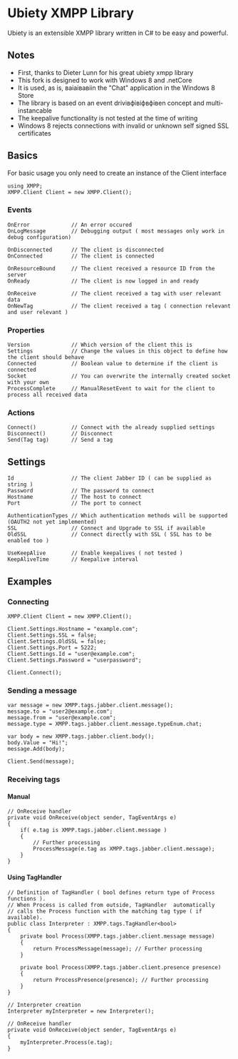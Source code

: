 # Ubiety XMPP Library #

Ubiety is an extensible XMPP library written in C# to be easy and powerful.

## Notes ##

* First, thanks to Dieter Lunn for his great ubiety xmpp library
* This fork is designed to work with Windows 8 and .netCore
* It is used, as is, ваіаівавіin the "Chat" application in the Windows 8 Store
* The library is based on an event drivівфівіфвфівen concept and multi-instancable
* The keepalive functionality is not tested at the time of writing
* Windows 8 rejects connections with invalid or unknown self signed SSL certificates

## Basics ##

For basic usage you only need to create an instance of the Client interface

	using XMPP;
	XMPP.Client Client = new XMPP.Client();

### Events ###

	OnError				// An error occured 
	OnLogMessage		// Debugging output ( most messages only work in debug configuration)
	
	OnDisconnected		// The client is disconnected
	OnConnected			// The client is connected
	
	OnResourceBound		// The client received a resource ID from the server
	OnReady				// The client is now logged in and ready 
	
	OnReceive			// The client received a tag with user relevant data
	OnNewTag			// The client received a tag ( connection relevant and user relevant )
  
### Properties ###

	Version				// Which version of the client this is
	Settings			// Change the values in this object to define how the client should behave
	Connected			// Boolean value to determine if the client is connected
	Socket				// You can overwrite the internally created socket with your own
	ProcessComplete		// ManualResetEvent to wait for the client to process all received data

### Actions ###

	Connect()			// Connect with the already supplied settings
	Disconnect()		// Disconnect
	Send(Tag tag)		// Send a tag

## Settings ##

	Id					// The client Jabber ID ( can be supplied as string )
	Password			// The password to connect
	Hostname			// The host to connect
	Port				// The port to connect
	
	AuthenticationTypes // Which authentication methods will be supported (OAUTH2 not yet implemented)
	SSL					// Connect and Upgrade to SSL if available
	OldSSL				// Connect directly with SSL ( SSL has to be enabled too )
	
	UseKeepAlive		// Enable keepalives ( not tested )
	KeepAliveTime		// Keepalive interval

## Examples ##

### Connecting ###

	XMPP.Client Client = new XMPP.Client();

	Client.Settings.Hostname = "example.com";
	Client.Settings.SSL = false;
	Client.Settings.OldSSL = false;
	Client.Settings.Port = 5222;
	Client.Settings.Id = "user@example.com";
	Client.Settings.Password = "userpassword";
	
	Client.Connect();

### Sending a message ###

	var message = new XMPP.tags.jabber.client.message();
	message.to = "user2@example.com";
	message.from = "user@example.com";
	message.type = XMPP.tags.jabber.client.message.typeEnum.chat;

	var body = new XMPP.tags.jabber.client.body();
	body.Value = "Hi!";
	message.Add(body);

	Client.Send(message);

### Receiving tags ###

#### Manual ####

	// OnReceive handler
	private void OnReceive(object sender, TagEventArgs e)
	{
		if( e.tag is XMPP.tags.jabber.client.message )
		{
			// Further processing
			ProcessMessage(e.tag as XMPP.tags.jabber.client.message);
		}
	}

#### Using TagHandler ####

	// Definition of TagHandler ( bool defines return type of Process functions ).
	// When Process is called from outside, TagHandler  automatically 
	// calls the Process function with the matching tag type ( if available).
	public class Interpreter : XMPP.tags.TagHandler<bool>
	{
		private bool Process(XMPP.tags.jabber.client.message message)
		{
			return ProcessMessage(message); // Further processing
		}

		private bool Process(XMPP.tags.jabber.client.presence presence)
		{
			return ProcessPresence(presence); // Further processing
		}	
	}
        	
	// Interpreter creation 
	Interpreter myInterpreter = new Interpreter();

	// OnReceive handler
	private void OnReceive(object sender, TagEventArgs e)
	{
		myInterpreter.Process(e.tag);
	}
